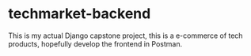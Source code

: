 # techmarket-backend
This is my actual Django capstone project, this is a e-commerce of tech products, hopefully develop the frontend in Postman.
